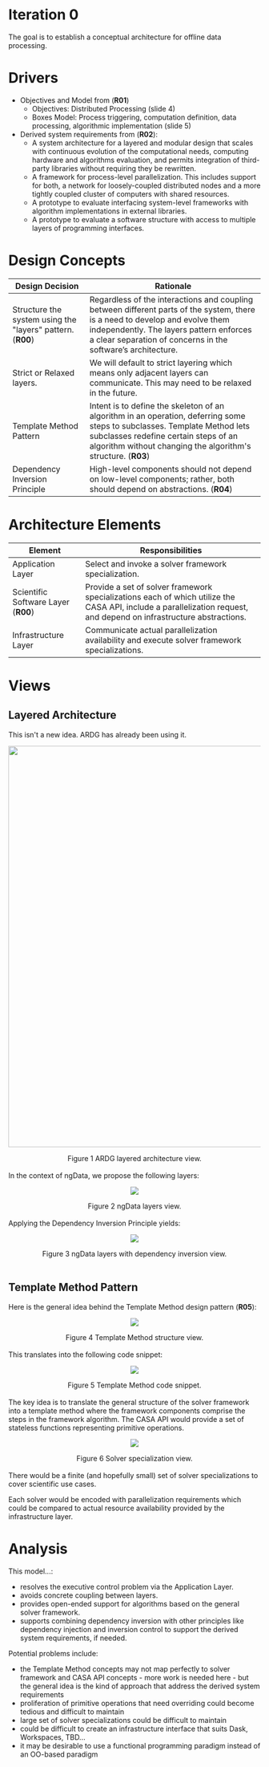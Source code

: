 # Iteration 0
The goal is to establish a conceptual architecture for offline data processing.

# Drivers
* Objectives and Model from (**R01**)
    * Objectives: Distributed Processing (slide 4)
    * Boxes Model: Process triggering, computation definition, data processing, algorithmic implementation (slide 5)
* Derived system requirements from (**R02**):
    * A system architecture for a layered and modular design that scales with continuous evolution of the computational
needs, computing hardware and algorithms evaluation, and permits integration of third-party libraries without requiring
they be rewritten.
    * A framework for process-level parallelization. This includes support for both, a network for loosely-coupled distributed
nodes and a more tightly coupled cluster of computers with shared resources.
    * A prototype to evaluate interfacing system-level frameworks with algorithm implementations in external libraries.
    * A prototype to evaluate a software structure with access to multiple layers of programming interfaces.

# Design Concepts
| Design Decision | Rationale |
| --------------- | --------- |
| Structure the system using the "layers" pattern. (**R00**) | Regardless of the interactions and coupling between different parts of the system, there is a need to develop and evolve them independently. The layers pattern enforces a clear separation of concerns in the software’s architecture. |
| Strict or Relaxed layers.| We will default to strict layering which means only adjacent layers can communicate. This may need to be relaxed in the future.|
| Template Method Pattern | Intent is to define the skeleton of an algorithm in an operation, deferring some steps to subclasses. Template Method lets subclasses redefine certain steps of an algorithm without changing the algorithm's structure. (**R03**) |
| Dependency Inversion Principle | High-level components should not depend on low-level components; rather, both should depend on abstractions. (**R04**) |

# Architecture Elements
| Element     | Responsibilities |
| ----------- | ---------------- |
| Application Layer | Select and invoke a solver framework specialization.|
| Scientific Software Layer (**R00**) | Provide a set of solver framework specializations each of which utilize the CASA API, include a parallelization request, and depend on infrastructure abstractions.|
| Infrastructure Layer | Communicate actual parallelization availability and execute solver framework specializations.| 

# Views
## Layered Architecture
This isn't a new idea. ARDG has already been using it.
<p align="center">
  <img src="https://github.com/whiteheaddmark/ngData-Architecture/blob/master/images/ARDGLayers.png?raw=true" width="800" height="800">
</p>

<div align="center">Figure 1 ARDG layered architecture view.</div>
</br>
In the context of ngData, we propose the following layers:
<p align="center">
  <img src="https://github.com/whiteheaddmark/ngData-Architecture/blob/master/images/ngData-Layers.png?raw=true">
</p>

<div align="center">Figure 2 ngData layers view.</div>
</br>
Applying the Dependency Inversion Principle yields:
<p align="center">
  <img src="https://github.com/whiteheaddmark/ngData-Architecture/blob/master/images/ngData-Layers-with-DIP.png?raw=true">
</p>

<div align="center">Figure 3 ngData layers with dependency inversion view.</div>
</br>

## Template Method Pattern
Here is the general idea behind the Template Method design pattern (**R05**):
<p align="center">
  <img src="https://github.com/whiteheaddmark/ngData-Architecture/blob/master/images/Template-Method-Structure.png?raw=true">
</p>

<div align="center">Figure 4 Template Method structure view.</div>
</br>
This translates into the following code snippet:
<p align="center">
  <img src="https://github.com/whiteheaddmark/ngData-Architecture/blob/master/images/Template-Method-Code-Snippet.png?raw=true">
</p>

<div align="center">Figure 5 Template Method code snippet.</div>
</br>
The key idea is to translate the general structure of the solver framework into a template method where the framework components comprise the steps in the framework algorithm. The CASA API would provide a set of stateless functions representing primitive operations.
<p align="center">
  <img src="https://github.com/whiteheaddmark/ngData-Architecture/blob/master/images/Solver-Specialization.png?raw=true">
</p>

<div align="center">Figure 6 Solver specialization view.</div>
</br>
There would be a finite (and hopefully small) set of solver specializations to cover scientific use cases. 

Each solver would be encoded with parallelization requirements which could be compared to actual resource availability provided by the infrastructure layer.

# Analysis
This model...:
* resolves the executive control problem via the Application Layer.
* avoids concrete coupling between layers.
* provides open-ended support for algorithms based on the general solver framework.
* supports combining dependency inversion with other principles like dependency injection and inversion control to support the derived system requirements, if needed.

Potential problems include:
* the Template Method concepts may not map perfectly to solver framework and CASA API concepts - more work is needed here - but the general idea is the kind of approach that address the derived system requirements
* proliferation of primitive operations that need overriding could become tedious and difficult to maintain
* large set of solver specializations could be difficult to maintain
* could be difficult to create an infrastructure interface that suits Dask, Workspaces, TBD...
* it may be desirable to use a functional programming paradigm instead of an OO-based paradigm

